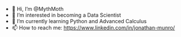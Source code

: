 - 👋 Hi, I’m @MythMoth
- 👀 I’m interested in becoming a Data Scientist
- 🌱 I’m currently learning Python and Advanced Calculus
- 📫 How to reach me: https://www.linkedin.com/in/jonathan-munro/

<!---
MythMoth/MythMoth is a ✨ special ✨ repository because its `README.md` (this file) appears on your GitHub profile.
You can click the Preview link to take a look at your changes.
--->
